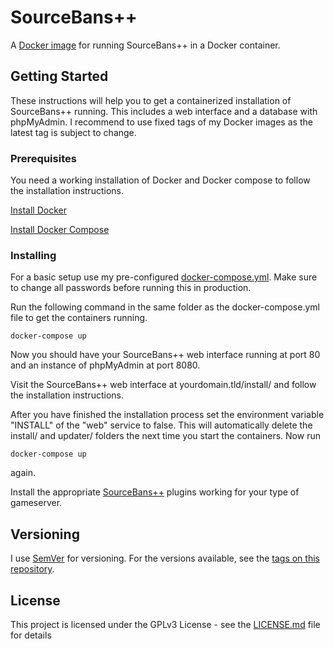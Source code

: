 # SourceBans++

A [Docker image](https://hub.docker.com/r/crinis/sourcebans/) for running SourceBans++ in a Docker container.

## Getting Started
These instructions will help you to get a containerized installation of SourceBans++ running. This includes a web interface and a database with phpMyAdmin. I recommend to use fixed tags of my Docker images as the latest tag is subject to change.

### Prerequisites
You need a working installation of Docker and Docker compose to follow the installation instructions.

[Install Docker](https://docs.docker.com/engine/installation/)

[Install Docker Compose](https://docs.docker.com/compose/install/)

### Installing
For a basic setup use my pre-configured [docker-compose.yml](docker-compose.yml). Make sure to change all passwords before running this in production.

Run the following command in the same folder as the docker-compose.yml file to get the containers running.
```
docker-compose up
```
Now you should have your SourceBans++ web interface running at port 80 and an instance of phpMyAdmin at port 8080.

Visit the SourceBans++ web interface at yourdomain.tld/install/ and follow the installation instructions.

After you have finished the installation process set the environment variable "INSTALL" of the "web" service to false. This will automatically delete the install/ and updater/ folders the next time you start the containers. Now run
```
docker-compose up
```
again.

Install the appropriate [SourceBans++](https://github.com/sbpp/sourcebans-pp/) plugins working for your type of gameserver.

## Versioning
I use [SemVer](http://semver.org/) for versioning. For the versions available, see the [tags on this repository](https://github.com/crinis/hlxce-docker/tags). 

## License
This project is licensed under the GPLv3 License - see the [LICENSE.md](LICENSE.md) file for details